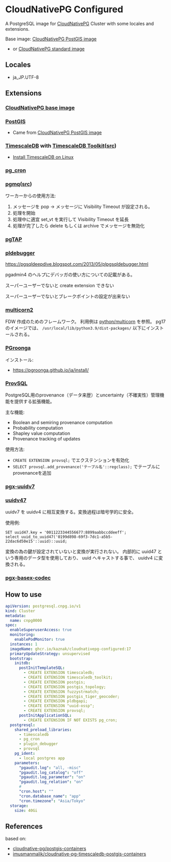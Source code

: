 # CloudNativePG Configured

A PostgreSQL image for [CloudNativePG](https://cloudnative-pg.io/) Cluster
with some locales and extensions.

Base image: [CloudNativePG PostGIS image](https://github.com/cloudnative-pg/postgis-containers)

- or [CloudNativePG standard image](https://github.com/cloudnative-pg/postgres-containers)

## Locales

- ja_JP.UTF-8

## Extensions

### [CloudNativePG base image](https://github.com/cloudnative-pg/postgres-containers)

### [PostGIS](https://github.com/postgis/postgis)
- Came from [CloudNativePG PostGIS image](https://github.com/cloudnative-pg/postgis-containers)

### [TimescaleDB](https://www.timescale.com/) with [TimescaleDB Toolkit](https://docs.timescale.com/timescaledb/latest/how-to-guides/install-timescaledb-toolkit/)([src](https://github.com/timescale/timescaledb-toolkit))
- [Install TimescaleDB on Linux](https://docs.timescale.com/self-hosted/latest/install/installation-linux/)

### [pg_cron](https://github.com/citusdata/pg_cron)

### [pgmq](https://pgmq.github.io/pgmq/)([src](https://github.com/pgmq/pgmq))

ワーカーからの使用方法:

1. メッセージを pop → メッセージに Visibility Timeout が設定される。
2. 処理を開始
3. 処理中に適宜 set_vt を実行して Visibility Timeout を延長
4. 処理が完了したら delete もしくは archive でメッセージを無効化

### [pgTAP](https://pgtap.org/)

### [pldebugger](https://github.com/EnterpriseDB/pldebugger)

https://pgsqldeepdive.blogspot.com/2013/05/plpgsqldebugger.html

pgadmin4 のヘルプにデバッガの使い方についての記載がある。

スーパーユーザーでないと create extension できない

スーパーユーザーでないとブレークポイントの設定が出来ない

### [multicorn2](https://github.com/pgsql-io/multicorn2)

FDW 作成のためのフレームワーク。
利用例は [python/multicorn](https://github.com/pgsql-io/multicorn2/tree/main/python/multicorn) を参照。
pg17 のイメージでは、 `/usr/local/lib/python3.9/dist-packages/` 以下にインストールされる。

### [PGroonga](https://pgroonga.github.io/ja/)

インストール:

- https://pgroonga.github.io/ja/install/

### [ProvSQL](https://github.com/PierreSenellart/provsql)

PostgreSQL用のprovenance（データ来歴）とuncertainty（不確実性）管理機能を提供する拡張機能。

主な機能:
- Boolean and semiring provenance computation
- Probability computation  
- Shapley value computation
- Provenance tracking of updates

使用方法:
- `CREATE EXTENSION provsql;` でエクステンションを有効化
- `SELECT provsql.add_provenance('テーブル名'::regclass);` でテーブルにprovenanceを追加

### [pgx-uuidv7](https://github.com/kaznak/pgx_uuidv7)

### [uuidv47](https://github.com/stateless-me/uuidv47)

uuidv7 を uuidv4 に相互変換する。変換過程は暗号学的に安全。

使用例:

```
SET uuid47.key = '0011223344556677:8899aabbccddeeff';
select uuid_to_uuid47('0199d898-69f3-7dc1-a5b5-22dac6d50e15'::uuid)::uuid;
```

変換の為の鍵が設定されていないと変換が実行されない。
内部的に uuid47 という専用のデータ型を使用しており、 uuid へキャストする事で、 uuidv4 に変換される。

### [pgx-basex-codec](https://github.com/kaznak/pgx_basex_codec)

## How to use

```yaml
apiVersion: postgresql.cnpg.io/v1
kind: Cluster
metadata:
  name: cnpg0000
spec:
  enableSuperuserAccess: true
  monitoring:
    enablePodMonitor: true
  instances: 1
  imageName: ghcr.io/kaznak/cloudnativepg-configured:17
  primaryUpdateStrategy: unsupervised
  bootstrap:
    initdb:
      postInitTemplateSQL:
        - CREATE EXTENSION timescaledb;
        - CREATE EXTENSION timescaledb_toolkit;
        - CREATE EXTENSION postgis;
        - CREATE EXTENSION postgis_topology;
        - CREATE EXTENSION fuzzystrmatch;
        - CREATE EXTENSION postgis_tiger_geocoder;
        - CREATE EXTENSION pldbgapi;
        - CREATE EXTENSION "uuid-ossp";
        - CREATE EXTENSION provsql;
      postInitApplicationSQL:
        - CREATE EXTENSION IF NOT EXISTS pg_cron;
  postgresql:
    shared_preload_libraries:
      - timescaledb
      - pg_cron
      - plugin_debugger
      - provsql
    pg_ident:
      - local postgres app
    parameters:
      "pgaudit.log": "all, -misc"
      "pgaudit.log_catalog": "off"
      "pgaudit.log_parameter": "on"
      "pgaudit.log_relation": "on"
      #
      "cron.host": ""
      "cron.database_name": "app"
      "cron.timezone": "Asia/Tokyo"
  storage:
    size: 40Gi
```

## References

based on:

- [cloudnative-pg/postgis-containers](https://github.com/cloudnative-pg/postgis-containers)
- [imusmanmalik/cloudnative-pg-timescaledb-postgis-containers](https://github.com/imusmanmalik/cloudnative-pg-timescaledb-postgis-containers)
